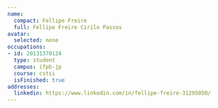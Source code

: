 ```yaml
---
name:
  compact: Fellipe Freire
  full: Fellipe Freire Cirilo Passos
avatar:
  selected: none
occupations:
- id: 20131370124
  type: student
  campus: ifpb-jp
  course: cstsi
  isFinished: true
addresses:
  linkedin: https://www.linkedin.com/in/fellipe-freire-31295050/
---
```

